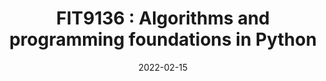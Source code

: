 ---
title: "FIT9136 : Algorithms and programming foundations in Python"
collection: teaching
type: "Introductory unit for postgraudate level for introduction to algorithms and datastructures using Python."
permalink: /teaching/2022-fit9136
venue: "Faculty of Information Technology, Monash University"
date: 2022-02-15
location: "Melbourne, Australia"
---